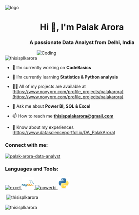 ![logo](https://github.com/thisisplkarora/Palak-Arora-Banner/blob/main/Palak%20Arora%20Header%20GIF.gif)
<h1 align="center">Hi 👋, I'm Palak Arora</h1>
<h3 align="center">A passionate Data Analyst from Delhi, India</h3>
<img align="right" alt="Coding" width="400" src="https://digitalcreativemind.com/wp-content/uploads/2021/06/Analytics_amp_Data_Science.gif">

<p align="left"> <img src="https://komarev.com/ghpvc/?username=thisisplkarora&label=Profile%20views&color=0e75b6&style=flat" alt="thisisplkarora" /> </p>

- 🔭 I’m currently working on **CodeBasics**

- 🌱 I’m currently learning **Statistics & Python analysis**

- 👨‍💻 All of my projects are available at [https://www.novypro.com/profile_projects/palakarora](https://www.novypro.com/profile_projects/palakarora)

- 💬 Ask me about **Power BI, SQL & Excel**

- 📫 How to reach me **thisispalakarora@gmail.com**

- 📄 Know about my experiences [https://www.datascienceportfol.io/DA_PalakArora)



<h3 align="left">Connect with me:</h3>
<p align="left">
<a href="https://linkedin.com/in/palak-arora-data-analyst" target="blank"><img align="center" src="https://raw.githubusercontent.com/rahuldkjain/github-profile-readme-generator/master/src/images/icons/Social/linked-in-alt.svg" alt="palak-arora-data-analyst" height="30" width="40" /></a>
</p>

<h3 align="left">Languages and Tools:</h3>
<p align="left"> 
  <a href="https://www.microsoft.com/en-us/microsoft-365/excel" target="_blank" rel="noreferrer"> 
    <img src="https://w7.pngwing.com/pngs/469/723/png-transparent-microsoft-office-365-excel-logo-icon.png" alt="excel" width="40" height="40"/> 
  </a> 
  <a href="https://www.mysql.com/" target="_blank" rel="noreferrer"> 
    <img src="https://raw.githubusercontent.com/devicons/devicon/master/icons/mysql/mysql-original-wordmark.svg" alt="mysql" width="40" height="40"/> 
  </a> 
  <a href="https://powerbi.microsoft.com/" target="_blank" rel="noreferrer"> 
    <img src="https://www.net-it.be/wp-content/uploads/2016/06/Logo-Power-BI.jpg" alt="powerbi" width="40" height="40"/> 
  </a> 
  <a href="https://www.python.org" target="_blank" rel="noreferrer"> 
    <img src="https://raw.githubusercontent.com/devicons/devicon/master/icons/python/python-original.svg" alt="python" width="40" height="40"/> 
  </a> 
</p>


<p>&nbsp;<img align="center" src="https://github-readme-stats.vercel.app/api?username=thisisplkarora&show_icons=true&locale=en" alt="thisisplkarora" /></p>

<p><img align="center" src="https://github-readme-streak-stats.herokuapp.com/?user=thisisplkarora&" alt="thisisplkarora" /></p>
